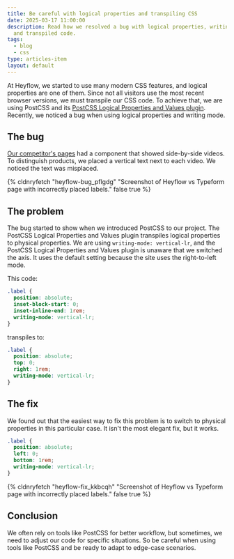 ```yaml
---
title: Be careful with logical properties and transpiling CSS
date: 2025-03-17 11:00:00
description: Read how we resolved a bug with logical properties, writing mode,
  and transpiled code.
tags:
  - blog
  - css
type: articles-item
layout: default
---
```

At Heyflow, we started to use many modern CSS features, and logical properties are one of them. Since not all visitors use the most recent browser versions, we must transpile our CSS code. To achieve that, we are using PostCSS and its [PostCSS Logical Properties and Values plugin](https://github.com/csstools/postcss-plugins/tree/main/plugins/postcss-logical). Recently, we noticed a bug when using logical properties and writing mode.

## The bug

[Our competitor's pages](https://heyflow.com/heyflow-vs-typeform/) had a component that showed side-by-side videos. To distinguish products, we placed a vertical text next to each video. We noticed the text was misplaced.

{% cldnryfetch "heyflow-bug\_pflgdg" "Screenshot of Heyflow vs Typeform page with incorrectly placed labels." false true %}

## The problem

The bug started to show when we introduced PostCSS to our project. The PostCSS Logical Properties and Values plugin transpiles logical properties to physical properties. We are using `writing-mode: vertical-lr`, and the PostCSS Logical Properties and Values plugin is unaware that we switched the axis. It uses the default setting because the site uses the right-to-left mode.

This code:

```css
.label {
  position: absolute;
  inset-block-start: 0;
  inset-inline-end: 1rem;
  writing-mode: vertical-lr;
}
```

transpiles to:

```css
.label {
  position: absolute;
  top: 0;
  right: 1rem;
  writing-mode: vertical-lr;
}
```

## The fix

We found out that the easiest way to fix this problem is to switch to physical properties in this particular case. It isn't the most elegant fix, but it works.

```css
.label {
  position: absolute;
  left: 0;
  bottom: 1rem;
  writing-mode: vertical-lr;
}
```

{% cldnryfetch "heyflow-fix\_kkbcqh" "Screenshot of Heyflow vs Typeform page with incorrectly placed labels." false true %}

## Conclusion

We often rely on tools like PostCSS for better workflow, but sometimes, we need to adjust our code for specific situations. So be careful when using tools like PostCSS and be ready to adapt to edge-case scenarios.